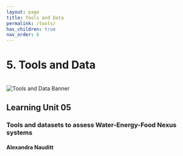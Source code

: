 ```yaml
---
layout: page
title: Tools and Data
permalink: /tools/
has_children: true
nav_order: 6
---
```

# **5. Tools and Data**
 <br>
<img src="/wef-nexus-online-course/assets/tools-data-banner.jpg" alt="Tools and Data Banner"/>

## Learning Unit 05
### Tools and datasets to assess Water-Energy-Food Nexus systems
#### Alexandra Nauditt 
<br/> <br/>
